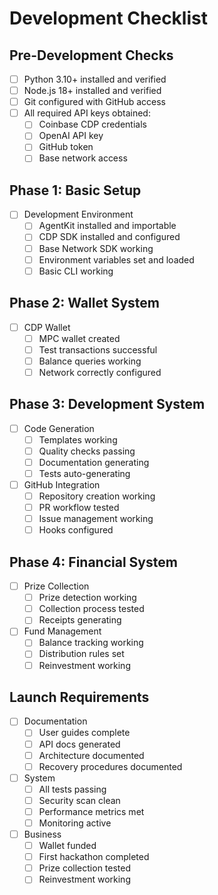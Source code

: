# Development Checklist

## Pre-Development Checks

- [ ] Python 3.10+ installed and verified
- [ ] Node.js 18+ installed and verified
- [ ] Git configured with GitHub access
- [ ] All required API keys obtained:
  - [ ] Coinbase CDP credentials
  - [ ] OpenAI API key
  - [ ] GitHub token
  - [ ] Base network access

## Phase 1: Basic Setup

- [ ] Development Environment
  - [ ] AgentKit installed and importable
  - [ ] CDP SDK installed and configured
  - [ ] Base Network SDK working
  - [ ] Environment variables set and loaded
  - [ ] Basic CLI working

## Phase 2: Wallet System

- [ ] CDP Wallet
  - [ ] MPC wallet created
  - [ ] Test transactions successful
  - [ ] Balance queries working
  - [ ] Network correctly configured

## Phase 3: Development System

- [ ] Code Generation
  - [ ] Templates working
  - [ ] Quality checks passing
  - [ ] Documentation generating
  - [ ] Tests auto-generating

- [ ] GitHub Integration
  - [ ] Repository creation working
  - [ ] PR workflow tested
  - [ ] Issue management working
  - [ ] Hooks configured

## Phase 4: Financial System

- [ ] Prize Collection
  - [ ] Prize detection working
  - [ ] Collection process tested
  - [ ] Receipts generating

- [ ] Fund Management
  - [ ] Balance tracking working
  - [ ] Distribution rules set
  - [ ] Reinvestment working

## Launch Requirements

- [ ] Documentation
  - [ ] User guides complete
  - [ ] API docs generated
  - [ ] Architecture documented
  - [ ] Recovery procedures documented

- [ ] System
  - [ ] All tests passing
  - [ ] Security scan clean
  - [ ] Performance metrics met
  - [ ] Monitoring active

- [ ] Business
  - [ ] Wallet funded
  - [ ] First hackathon completed
  - [ ] Prize collection tested
  - [ ] Reinvestment working
